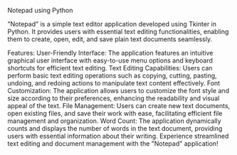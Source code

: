 Notepad using Python

"Notepad" is a simple text editor application developed using Tkinter in Python. It provides users with essential text editing functionalities, enabling them to create, open, edit, and save plain text documents seamlessly.

Features:
User-Friendly Interface: The application features an intuitive graphical user interface with easy-to-use menu options and keyboard shortcuts for efficient text editing.
Text Editing Capabilities: Users can perform basic text editing operations such as copying, cutting, pasting, undoing, and redoing actions to manipulate text content effectively.
Font Customization: The application allows users to customize the font style and size according to their preferences, enhancing the readability and visual appeal of the text.
File Management: Users can create new text documents, open existing files, and save their work with ease, facilitating efficient file management and organization.
Word Count: The application dynamically counts and displays the number of words in the text document, providing users with essential information about their writing.
Experience streamlined text editing and document management with the "Notepad" application!
